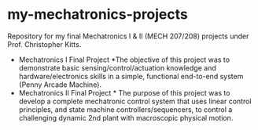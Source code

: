 # my-mechatronics-projects
Repository for my final Mechatronics I & II (MECH 207/208) projects under Prof. Christopher Kitts. 
- Mechatronics I Final Project  *The objective of this project was to demonstrate basic sensing/control/actuation knowledge and hardware/electronics skills in a simple, functional end-to-end system (Penny Arcade Machine).
- Mechatronics II Final Project  * The purpose of this project was to develop a complete mechatronic control system that uses linear control principles, and state machine controllers/sequencers, to control a challenging dynamic 2nd plant with macroscopic physical motion.

